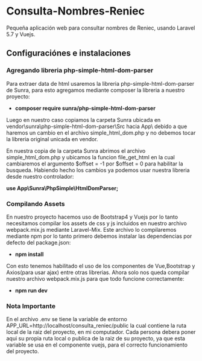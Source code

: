 # Consulta-Nombres-Reniec
Pequeña aplicación web para consultar nombres de Reniec, usando Laravel 5.7 y Vuejs. 

## Configuraciónes e instalaciones

### Agregando libreria php-simple-html-dom-parser
Para extraer data de html usaremos la libreria php-simple-html-dom-parser de Sunra,
para esto agregamos mediante composer la libreria a nuestro proyecto:

- **composer require sunra/php-simple-html-dom-parser**

Luego en nuestro caso copiamos la carpeta Sunra ubicada en vendor\sunra\php-simple-html-dom-parser\Src hacia App\ debido a que haremos un cambio en el archivo simple_html_dom.php y no debemos tocar la libreria original unicada en vendor.

En nuestra copia de la carpeta Sunra abrimos el archivo simple_html_dom.php 
y ubicamos la funcion file_get_html en la cual cambiaremos el argumento $offset = -1 por $offset = 0 para habilitar la busqueda. Habiendo hecho los cambios ya podemos usar nuestra libreria desde nuestro controlador:

**use App\Sunra\PhpSimple\HtmlDomParser;**

### Compilando Assets
En nuestro proyecto hacemos uso de Bootstrap4 y Vuejs por lo tanto necesitamos compilar
los assets de css y js incluidos en nuestro archivo webpack.mix.js mediante Laravel-Mix.
Este archivo lo compilaremos mediante npm por lo tanto primero debemos instalar las dependencias por defecto del package.json:

- **npm install**

Con esto tenemos habilitado el uso de los componentes de Vue,Bootstrap y Axios(para usar ajax)
entre otras librerias. Ahora solo nos queda compilar nuestro archivo webpack.mix.js para que todo funcione correctamente:

- **npm run dev**

### Nota Importante
En el archivo .env se tiene la variable de entorno APP_URL=http://localhost/consulta_reniec/public la cual contiene la ruta local de la raiz del proyecto, en mi computador. Cada persona debera poner aqui su propia ruta local o publica de la raiz de su proyecto, ya que esta variable se usa en el componente vuejs, para el correcto funcionamiento del proyecto.

